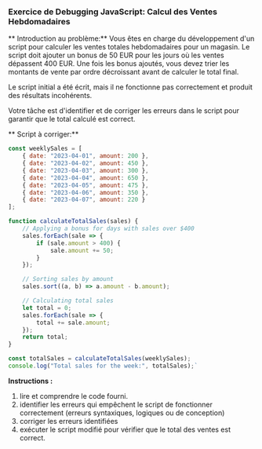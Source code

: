 
### Exercice de Debugging JavaScript: Calcul des Ventes Hebdomadaires

  ** Introduction au problème:**
    Vous êtes en charge du développement d'un script pour calculer les ventes totales hebdomadaires pour un magasin. Le script doit ajouter un bonus de 50 EUR pour les jours où les ventes dépassent 400 EUR. Une fois les bonus ajoutés, vous devez trier les montants de vente par ordre décroissant avant de calculer le total final. 

Le script initial a été écrit, mais il ne fonctionne pas correctement et produit des résultats incohérents. 

Votre tâche est d'identifier et de corriger les erreurs dans le script pour garantir que le total calculé est correct.

** Script à corriger:**

```javascript 
const weeklySales = [
    { date: "2023-04-01", amount: 200 },
    { date: "2023-04-02", amount: 450 },
    { date: "2023-04-03", amount: 300 },
    { date: "2023-04-04", amount: 650 },
    { date: "2023-04-05", amount: 475 },
    { date: "2023-04-06", amount: 350 },
    { date: "2023-04-07", amount: 220 }
];

function calculateTotalSales(sales) {
    // Applying a bonus for days with sales over $400
    sales.forEach(sale => {
        if (sale.amount > 400) {
            sale.amount += 50;
        }
    });

    // Sorting sales by amount
    sales.sort((a, b) => a.amount - b.amount);

    // Calculating total sales
    let total = 0;
    sales.forEach(sale => {
        total += sale.amount;
    });
    return total;
}

const totalSales = calculateTotalSales(weeklySales);
console.log("Total sales for the week:", totalSales);`
```

**Instructions :**

1. lire et comprendre le code fourni.
2.  identifier les erreurs qui empêchent le script de fonctionner correctement (erreurs syntaxiques, logiques ou de conception)
3.  corriger les erreurs identifiées
4.  exécuter le script modifié pour vérifier que le total des ventes est correct.